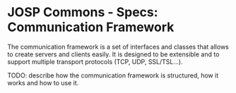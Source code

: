# JOSP Commons - Specs: Communication Framework

The communication framework is a set of interfaces and classes that allows to
create servers and clients easily. It is designed to be extensible and to
support multiple transport protocols (TCP, UDP, SSL/TSL...).

TODO: describe how the communication framework is structured, how it works and how to use it.
